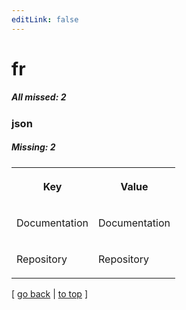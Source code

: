 ```yaml
---
editLink: false
---
```


# fr

##### All missed: 2


### json

##### Missing: 2

<table width="100%">
<tr><th width="50%">

Key

</th><th width="50%">

Value

</th></tr>
<tr><td width="50%">

Documentation

</td><td width="50%">

Documentation

</td></tr>
<tr><td width="50%">

Repository

</td><td width="50%">

Repository

</td></tr>
</table>

[ [go back](../status.md) | [to top](#) ]

